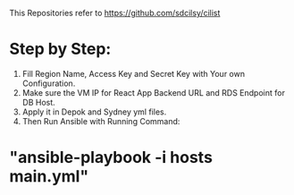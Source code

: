 This Repositories refer to https://github.com/sdcilsy/cilist

# Step by Step:
1. Fill Region Name, Access Key and Secret Key with Your own Configuration.
2. Make sure the VM IP for React App Backend URL and RDS Endpoint for DB Host.
4. Apply it in Depok and Sydney yml files.
5. Then Run Ansible with Running Command:
# "ansible-playbook -i hosts main.yml"
